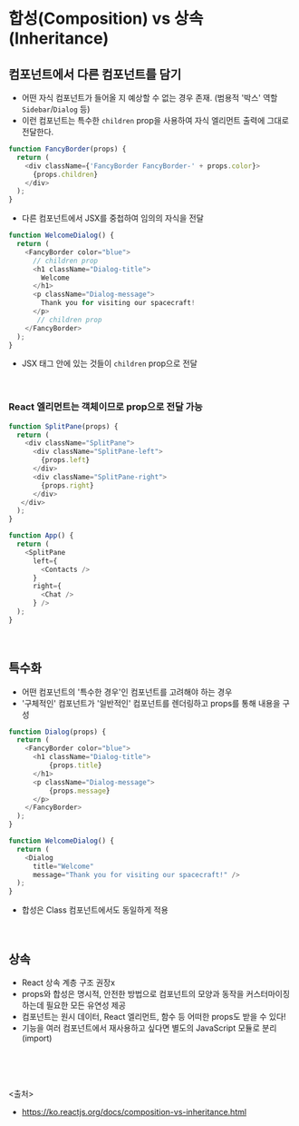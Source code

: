 # 합성(Composition) vs 상속(Inheritance)

## 컴포넌트에서 다른 컴포넌트를 담기
- 어떤 자식 컴포넌트가 들어올 지 예상할 수 없는 경우 존재. (범용적 '박스' 역할 `Sidebar`/`Dialog` 등)
- 이런 컴포넌트는 특수한 `children` prop을 사용하여 자식 엘리먼트 출력에 그대로 전달한다.
```javascript
function FancyBorder(props) {
  return (
    <div className={'FancyBorder FancyBorder-' + props.color}>
      {props.children}
    </div>
  );
}
```
- 다른 컴포넌트에서 JSX를 중첩하여 임의의 자식을 전달
```javascript
function WelcomeDialog() {
  return (
    <FancyBorder color="blue">
      // children prop
      <h1 className="Dialog-title">
        Welcome
      </h1>
      <p className="Dialog-message">
        Thank you for visiting our spacecraft!
      </p>
       // children prop
    </FancyBorder>
  );
}
```
- <FancyBorder> JSX 태그 안에 있는 것들이 `children` prop으로 전달
<br>

  ### React 엘리먼트는 객체이므로 prop으로 전달 가능
  ```javascript
  function SplitPane(props) {
    return (
      <div className="SplitPane">
        <div className="SplitPane-left">
          {props.left}
        </div>
        <div className="SplitPane-right">
          {props.right}
        </div>
     </div>
    );
  }

  function App() {
    return (
      <SplitPane
        left={
          <Contacts />
        }
        right={
          <Chat />
        } />
    );
  }
  ```
<br>

## 특수화
- 어떤 컴포넌트의 '특수한 경우'인 컴포넌트를 고려해야 하는 경우
- '구체적인' 컴포넌트가 '일반적인' 컴포넌트를 렌더링하고 props를 통해 내용을 구성

```javascript
function Dialog(props) {
  return (
    <FancyBorder color="blue">
      <h1 className="Dialog-title">
          {props.title}
      </h1>
      <p className="Dialog-message">
          {props.message} 
      </p>
    </FancyBorder>
  );
}

function WelcomeDialog() {
  return (
    <Dialog
      title="Welcome"
      message="Thank you for visiting our spacecraft!" />
  );
}
```

- 합성은 Class 컴포넌트에서도 동일하게 적용

<br>

## 상속
- React 상속 계층 구조 권장x
- props와 합성은 명시적, 안전한 방법으로 컴포넌트의 모양과 동작을 커스터마이징하는데 필요한 모든 유연성 제공
- 컴포넌트는 원시 데이터, React 엘리먼트, 함수 등 어떠한 props도 받을 수 있다!
- 기능을 여러 컴포넌트에서 재사용하고 싶다면 별도의 JavaScript 모듈로 분리 (import)


<br><br><br>

<출처>
- https://ko.reactjs.org/docs/composition-vs-inheritance.html
